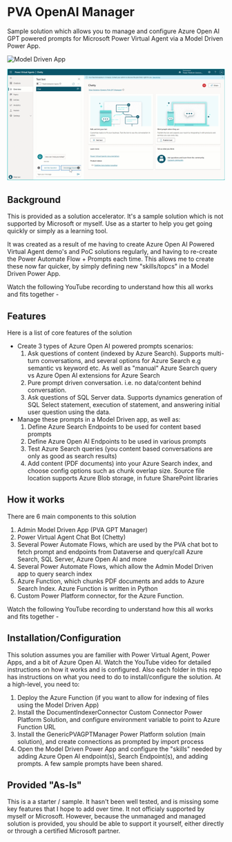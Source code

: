 # PVA OpenAI Manager
Sample solution which allows you to manage and configure Azure Open AI GPT powered prompts for Microsoft Power Virtual Agent via a Model Driven Power App.

![Model Driven App](https://github.com/m-odonovan/PVAOpenAIManager/blob/main/images/ModelApp.gif "Model Driven App")

![PVA](https://github.com/m-odonovan/PVAOpenAIManager/blob/main/images/PVA.gif "PVA")

## Background
This is provided as a solution accelerator. It's a sample solution which is not supported by Microsoft or myself. Use as a starter to help you get going quickly or simply as a learning tool. 

It was created as a result of me having to create Azure Open AI Powered Virtual Agent demo's and PoC solutions regularly, and having to re-create the Power Automate Flow + Prompts each time. This allows me to create these now far quicker, by simply defining new "skills/topcs" in a Model Driven Power App.

Watch the following YouTube recording to understand how this all works and fits together - <TBC>

## Features
Here is a list of core features of the solution

- Create 3 types of Azure Open AI powered prompts scenarios:
  1. Ask questions of content (indexed by Azure Search). Supports multi-turn conversations, and several options for Azure Search e.g semantic vs keyword etc. As well as "manual" Azure Search query vs Azure Open AI extensions for Azure Search
  2. Pure prompt driven conversation. i.e. no data/content behind conversation.
  3. Ask questions of SQL Server data. Supports dynamics generation of SQL Select statement, execution of statement, and answering initial user question using the data.
- Manage these prompts in a Model Driven app, as well as:
  1. Define Azure Search Endpoints to be used for content based prompts
  2.  Define Azure Open AI Endpoints to be used in various prompts
  3. Test Azure Search queries (you content based conversations are only as good as search results)
  4. Add content (PDF documents) into your Azure Search index, and choose config options such as chunk overlap size. Source file location supports Azure Blob storage, in future SharePoint libraries

## How it works
There are 6 main components to this solution
1. Admin Model Driven App (PVA GPT Manager)
2. Power Virtual Agent Chat Bot (Chetty)
3. Several Power Automate Flows, which are used by the PVA chat bot to fetch prompt and endpoints from Dataverse and query/call Azure Search, SQL Server, Azure Open AI and more
4. Several Power Automate Flows, which allow the Admin Model Driven app to query search index
5. Azure Function, which chunks PDF documents and adds to Azure Search Index. Azure Function is written in Python
6. Custom Power Platform connector, for the Azure Function.

Watch the following YouTube recording to understand how this all works and fits together - <TBC>

## Installation/Configuration
This solution assumes you are familier with Power Virtual Agent, Power Apps, and a bit of Azure Open AI. Watch the YouTube video for detailed instructions on how it works and is configured. Also each folder in this repo has instructions on what you need to do to install/configure the solution. At a high-level, you need to:

1. Deploy the Azure Function (if you want to allow for indexing of files using the Model Driven App)
2. Install the DocumentIndexerConnector Custom Connector Power Platform Solution, and configure environment variable to point to Azure Function URL
3. Install the GenericPVAGPTManager Power Platform solution (main solution), and create connections as prompted by import process
4. Open the Model Driven Power App and configure the "skills" needed by adding Azure Open AI endpoint(s), Search Endpoint(s), and adding prompts. A few sample prompts have been shared.

## Provided "As-Is"
This is a a starter / sample. It hasn't been well tested, and is missing some key features that I hope to add over time. It not officialy supported by myself or Microsoft. However, because the unmanaged and managed solution is provided, you should be able to support it yourself, either directly or through a certified Microsoft partner.
